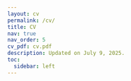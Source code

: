 ```yaml
---
layout: cv
permalink: /cv/
title: CV
nav: true
nav_order: 5
cv_pdf: cv.pdf
description: Updated on July 9, 2025.
toc:
  sidebar: left
---
```

